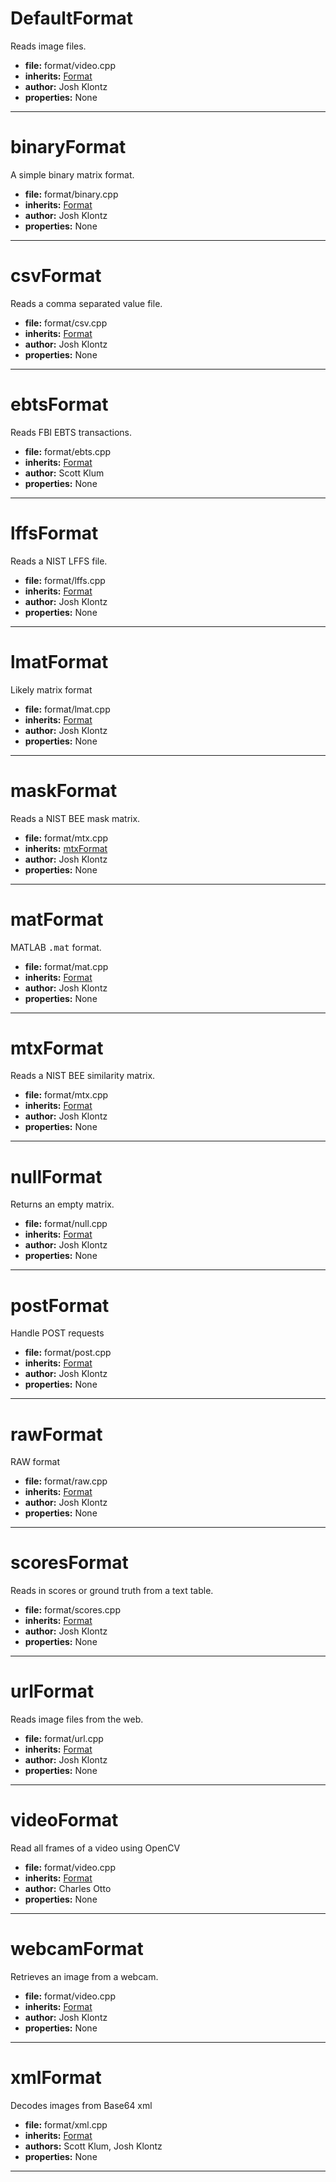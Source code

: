 # DefaultFormat

Reads image files.

* **file:** format/video.cpp
* **inherits:** [Format](../cpp_api.md#format)
* **author:** Josh Klontz
* **properties:** None


---

# binaryFormat

A simple binary matrix format.

* **file:** format/binary.cpp
* **inherits:** [Format](../cpp_api.md#format)
* **author:** Josh Klontz
* **properties:** None


---

# csvFormat

Reads a comma separated value file.

* **file:** format/csv.cpp
* **inherits:** [Format](../cpp_api.md#format)
* **author:** Josh Klontz
* **properties:** None


---

# ebtsFormat

Reads FBI EBTS transactions.

* **file:** format/ebts.cpp
* **inherits:** [Format](../cpp_api.md#format)
* **author:** Scott Klum
* **properties:** None


---

# lffsFormat

Reads a NIST LFFS file.

* **file:** format/lffs.cpp
* **inherits:** [Format](../cpp_api.md#format)
* **author:** Josh Klontz
* **properties:** None


---

# lmatFormat

Likely matrix format

* **file:** format/lmat.cpp
* **inherits:** [Format](../cpp_api.md#format)
* **author:** Josh Klontz
* **properties:** None


---

# maskFormat

Reads a NIST BEE mask matrix.

* **file:** format/mtx.cpp
* **inherits:** [mtxFormat](../cpp_api.md#mtxformat)
* **author:** Josh Klontz
* **properties:** None


---

# matFormat

MATLAB <tt>.mat</tt> format.

* **file:** format/mat.cpp
* **inherits:** [Format](../cpp_api.md#format)
* **author:** Josh Klontz
* **properties:** None


---

# mtxFormat

Reads a NIST BEE similarity matrix.

* **file:** format/mtx.cpp
* **inherits:** [Format](../cpp_api.md#format)
* **author:** Josh Klontz
* **properties:** None


---

# nullFormat

Returns an empty matrix.

* **file:** format/null.cpp
* **inherits:** [Format](../cpp_api.md#format)
* **author:** Josh Klontz
* **properties:** None


---

# postFormat

Handle POST requests

* **file:** format/post.cpp
* **inherits:** [Format](../cpp_api.md#format)
* **author:** Josh Klontz
* **properties:** None


---

# rawFormat

RAW format

* **file:** format/raw.cpp
* **inherits:** [Format](../cpp_api.md#format)
* **author:** Josh Klontz
* **properties:** None


---

# scoresFormat

Reads in scores or ground truth from a text table.

* **file:** format/scores.cpp
* **inherits:** [Format](../cpp_api.md#format)
* **author:** Josh Klontz
* **properties:** None


---

# urlFormat

Reads image files from the web.

* **file:** format/url.cpp
* **inherits:** [Format](../cpp_api.md#format)
* **author:** Josh Klontz
* **properties:** None


---

# videoFormat

Read all frames of a video using OpenCV

* **file:** format/video.cpp
* **inherits:** [Format](../cpp_api.md#format)
* **author:** Charles Otto
* **properties:** None


---

# webcamFormat

Retrieves an image from a webcam.

* **file:** format/video.cpp
* **inherits:** [Format](../cpp_api.md#format)
* **author:** Josh Klontz
* **properties:** None


---

# xmlFormat

Decodes images from Base64 xml

* **file:** format/xml.cpp
* **inherits:** [Format](../cpp_api.md#format)
* **authors:** Scott Klum, Josh Klontz
* **properties:** None


---

